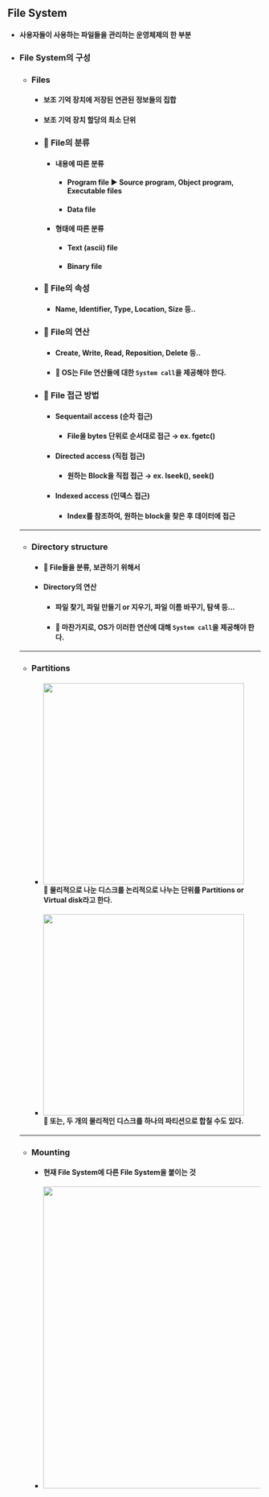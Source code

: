 ## File System
  - #### 사용자들이 사용하는 파일들을 관리하는 운영체제의 한 부분
  - ### File System의 구성
    - ### Files
      - #### 보조 기억 장치에 저장된 연관된 정보들의 집합
      - #### 보조 기억 장치 할당의 최소 단위
      - ### 🔹 File의 분류
        - #### 내용에 따른 분류
          - #### Program file ▶️ Source program, Object program, Executable files
          - #### Data file
        - #### 형태에 따른 분류
          - #### Text (ascii) file
          - #### Binary file
      - ### 🔹 File의 속성
        - #### Name, Identifier, Type, Location, Size 등..
      - ### 🔹 File의 연산
        - #### Create, Write, Read, Reposition, Delete 등..
        - #### 🌟 OS는 File 연산들에 대한 `System call`을 제공해야 한다.
      - ### 🔹 File 접근 방법
        - #### Sequentail access (순차 접근)
          - #### File을 bytes 단위로 순서대로 접근 → ex. fgetc()
        - #### Directed access (직접 접근)
          - #### 원하는 Block을 직접 접근 → ex. lseek(), seek()
        - #### Indexed access (인덱스 접근)
          - #### Index를 참조하여, 원하는 block을 찾은 후 데이터에 접근
    ---------
    - ### Directory structure
      - #### 🌟 File들을 분류, 보관하기 위해서
      - #### Directory의 연산
        - #### 파일 찾기, 파일 만들기 or 지우기, 파일 이름 바꾸기, 탐색 등...
        - #### 🌟 마찬가지로, OS가 이러한 연산에 대해 `System call`을 제공해야 한다.
    ---------
    - ### Partitions
      - #### <img src="https://user-images.githubusercontent.com/35948339/137861308-d4c4c58c-ca1d-49b2-b9fe-948ee221f1d1.png" height=400> <br> 🔹 물리적으로 나눈 디스크를 논리적으로 나누는 단위를 Partitions or Virtual disk라고 한다.
      - #### <img src="https://user-images.githubusercontent.com/35948339/137862596-43071a1b-9fc6-4448-8ab3-d3668a231cea.png" width=400 height=400> <br> 🔹 또는, 두 개의 물리적인 디스크를 하나의 파티션으로 합칠 수도 있다.
    ---------
    - ### Mounting
      - #### 현재 File System에 다른 File System을 붙이는 것
      - <img src="https://user-images.githubusercontent.com/35948339/137863576-e895fb2a-ad5b-4e76-9ced-b16b14483155.png" width=600>

